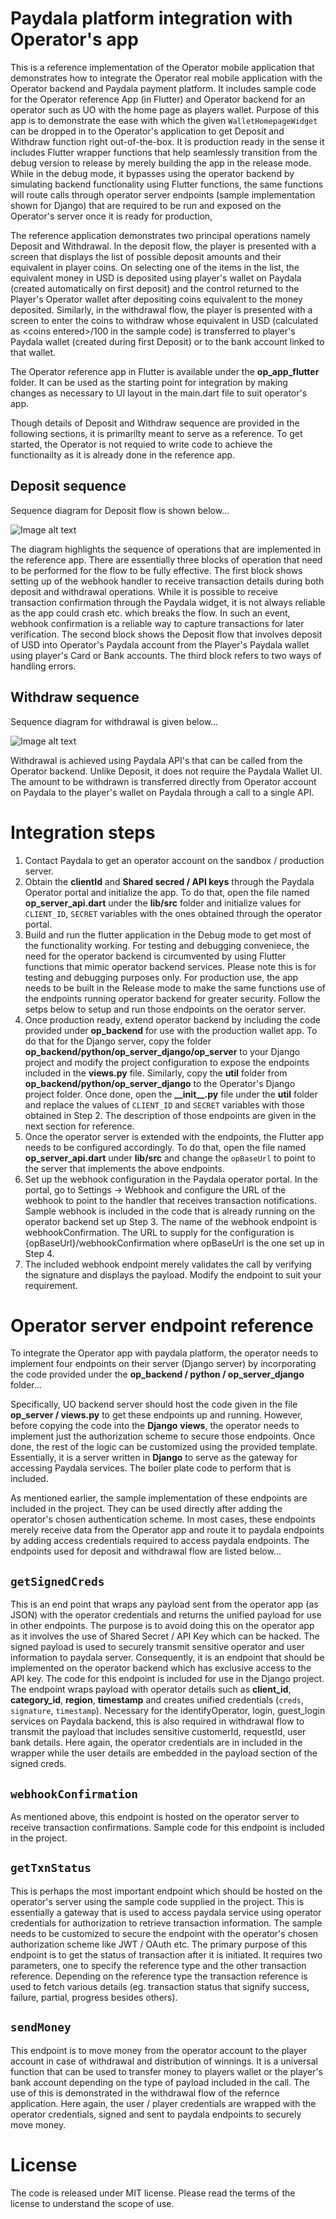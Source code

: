 # Paydala platform integration with Operator's app

This is a reference implementation of the Operator mobile application that demonstrates how to integrate the Operator real mobile application with the Operator backend and Paydala payment platform. It includes sample code for the Operator reference  App (in Flutter) and  Operator backend for an operator such as UO with the home page as players wallet. Purpose of this app is to demonstrate the ease with which the given `WalletHomepageWidget` can be dropped in to the Operator's application to get Deposit and Withdraw function right out-of-the-box.  It is production ready in the sense it includes Flutter wrapper functions that help seamlessly transition from the debug version to release by merely building the app in the release mode. While in the debug mode, it bypasses using the operator backend by simulating backend functionality using Flutter functions, the same functions will route calls through operator server endpoints (sample implementation shown for Django) that are required to be run and exposed on the Operator's server once it is ready for production,

The reference application  demonstrates two principal operations namely  Deposit and Withdrawal. In the deposit flow, the player is presented with a screen that displays the list of possible deposit amounts and their equivalent in player coins. On selecting one of the items in the list, the equivalent money in USD is deposited using player's wallet on Paydala (created automatically on first deposit) and the  control returned to the Player's Operator wallet after depositing coins equivalent to the money deposited. Similarly, in the withdrawal flow, the player is presented with a screen to enter the coins to withdraw whose equivalent in USD (calculated as \<coins entered\>/100 in the sample code) is transferred to player's Paydala wallet (created during first Deposit) or to the bank account linked to that wallet.

The Operator reference app in Flutter is available under the **op\_app\_flutter** folder. It can be used as the starting point for integration by making changes as necessary to UI layout in the main.dart file to suit operator's app.  

Though details of Deposit and Withdraw sequence are provided in the following sections, it is primarilty meant to serve as a reference.  To get started, the Operator is not requied to write code to achieve the functionailty as it is already done in the reference app. 

## Deposit sequence

Sequence diagram for Deposit flow is shown below...

![Image alt text](https://github.com/PaydalaInc/paydala_integration_uo/blob/0b6a78ac027845b1149f52d00e89eefe3f0ca196/Paydala%20deposit%20flow.svg)

The diagram highlights the sequence of operations that are implemented in the reference app. There are essentially three blocks of operation that need to be performed for the flow to be fully effective. The first block shows setting up of the webhook handler to receive transaction details during both deposit and withdrawal operations. While it is possible to receive transaction confirmation through the Paydala widget, it is not always reliable as the app could crash etc. which breaks the flow.  In such an event, webhook confirmation is a reliable way to capture transactions for later verification. The second block shows the Deposit flow that involves deposit of USD into Operator's Paydala account from the Player's Paydala wallet using player's Card or Bank accounts. The third block refers to two ways of handling errors. 


## Withdraw sequence
Sequence diagram for withdrawal is given below...

![Image alt text](https://github.com/PaydalaInc/paydala_integration_uo/blob/70afa6dec27225768252ff5bb07ae489f3fda60b/Paydala%20withdraw%20flow.svg)
 
Withdrawal is achieved using Paydala API's that can be called from the Operator backend. Unlike Deposit, it does not require the Paydala Wallet UI. The amount to be withdrawn is transferred directly from Operator account on Paydala to the player's wallet on Paydala through a call to a single API.

# Integration steps


1. Contact Paydala to get an operator account on the sandbox / production server.
1. Obtain the **clientId** and **Shared secred / API keys** through the Paydala Operator portal and initialize the app. To do that, open the file named **op\_server\_api.dart** under the **lib/src** folder and initialize values for `CLIENT_ID`, `SECRET` variables with the ones obtained through the operator portal.
1. Build and run the flutter application in the Debug mode to get most of the functionality working. For testing and debugging conveniece, the need for the operator backend is circumvented by using Flutter functions that mimic operator backend services. Please note this is for testing and debugging purposes only. For production use, the app needs to be built in the Release mode to make the same functions use of the endpoints running operator backend for greater security. Follow the setps below to setup and run those endpoints on the oerator server. 
1. Once production ready, extend operator backend by including the code provided under **op_backend** for use with the production wallet app.  To do that for the Django server, copy the folder **op\_backend/python/op\_server\_django/op\_server** to your Django project and modify the project configuration to expose the endpoints included in the **views.py** file. Similarly, copy the **util** folder from **op\_backend/python/op\_server\_django** to the Operator's Django project folder. Once done, open the **\_\_init__.py** file under the **util** folder and replace the values of  `CLIENT_ID` and `SECRET` variables with those obtained in Step 2. The description of those endpoints are given in the next section for reference.
1. Once the operator server is extended with the endpoints, the Flutter app needs to be configured accordingly. To do that, open the file named **op\_server\_api.dart** under **lib/src** and change the `opBaseUrl` to point to the server that implements the above endpoints.
1. Set up the webhook configuration in the Paydala operator portal. In the portal, go to Settings -> Webhook and configure the URL of the webhook to point to the handler that receives transaction notifications. Sample webhook is included in the code that is already running on the operator backend set up  Step 3. The name of the webhook endpoint is webhookConfirmation. The URL to supply for the configuration is {opBaseUrl}/webhookConfirmation where opBaseUrl is the one set up in Step 4.
1. The included webhook endpoint merely validates the call by verifying the signature and displays the payload. Modify the endpoint to suit your requirement.

	
# Operator server endpoint reference

To integrate the Operator app with paydala platform, the operator needs to implement four endpoints on their server (Django server) by incorporating the code provided under the **op\_backend / python / op\_server\_django** folder...

Specifically, UO backend server should host the code given in the file **op\_server / views.py** to get these endpoints up and running. However, before copying the code into the **Django** **views**, the operator needs to implement just the authorization scheme to secure those endpoints. Once done, the rest of the logic can be customized using the provided template. Essentially, it is a server written in **Django** to serve as the gateway for accessing Paydala services. The boiler plate code to perform that is included. 

As mentioned earlier, the sample implementation of these endpoints are included in the project. They can be used directly after adding the operator's chosen authentication scheme. In most cases, these endpoints merely receive data from the Operator app and route it to paydala endpoints by adding access credentials required to access paydala endpoints. The endpoints used for deposit and withdrawal flow are listed below...
	
	
## `getSignedCreds`
This is an end point that wraps any payload sent from the operator app (as JSON) with the operator credentials and returns the unified  payload for use in other endpoints. The purpose is to avoid doing this on the operator app as it involves the use of Shared Secret / API Key which can be hacked. The signed payload is used  to securely transmit sensitive operator and user information to paydala server.  Consequently, it is an endpoint that should be implemented on the operator backend which has exclusive access to the API key. The code for this endpoint is included for use in the Django project. The endpoint wraps payload with operator details such as **client\_id**, **category\_id**, **region**, **timestamp** and creates unified credentials (`creds`, `signature`, `timestamp`). Necessary for the identifyOperator, login, guest\_login services on Paydala backend, this is also required in withdrawal flow to transmit the payload that includes sensitive customerId, requestId, user bank details. Here again, the operator credentials are in included in the wrapper while the user details are embedded in the payload section of the signed creds.  

## `webhookConfirmation`
As mentioned above, this endpoint is hosted on the operator server to receive transaction confirmations. Sample code for this endpoint is included in the project. 

## `getTxnStatus`
This is perhaps the most important endpoint which should be hosted on the operator's server using the sample code supplied in the project. This is essentially a gateway that is used to access paydala service using operator credentials for authorization to retrieve transaction information. The sample needs to be customized to secure the endpoint with the operator's chosen authorization scheme like JWT / OAuth etc. The primary purpose of this endpoint is to get the status of transaction after it is initiated. It requires two parameters, one to specify the reference type and the other transaction reference. Depending on the reference type the transaction reference is used to fetch various details (eg. transaction status that signify success, failure, partial, progress besides others).

## `sendMoney`
This endpoint is to move money from the operator account to the player account in case of withdrawal and distribution of winnings. It is a universal function that can be used to transfer money to players wallet or the player's bank account depending on the type of payload included in the call. The use of this is demonstrated in the withdrawal flow of the refernce application. Here again, the user / player credentials are wrapped with the operator credentials, signed and sent to paydala endpoints to securely move money. 

# License
The code is released under MIT license. Please read the terms of the license to understand the scope of use. 







